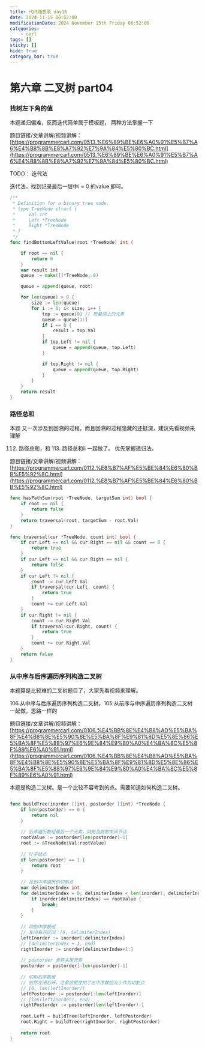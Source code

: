 ```yaml
---
title: 代码随想录 day16
date: 2024-11-15 00:52:00
modificationDate: 2024 November 15th Friday 00:52:00
categories: 
	- carl
tags: []
sticky: []
hide: true
category_bar: true
---
```



# 第六章 二叉树 part04

### 找树左下角的值

本题递归偏难，反而迭代简单属于模板题， 两种方法掌握一下

题目链接/文章讲解/视频讲解：[https://programmercarl.com/0513.%E6%89%BE%E6%A0%91%E5%B7%A6%E4%B8%8B%E8%A7%92%E7%9A%84%E5%80%BC.html](https://programmercarl.com/0513.%E6%89%BE%E6%A0%91%E5%B7%A6%E4%B8%8B%E8%A7%92%E7%9A%84%E5%80%BC.html)

TODO： 迭代法

迭代法，找到记录最后一层中i = 0 的value 即可。

```go
/**
 * Definition for a binary tree node.
 * type TreeNode struct {
 *     Val int
 *     Left *TreeNode
 *     Right *TreeNode
 * }
 */
func findBottomLeftValue(root *TreeNode) int {

    if root == nil {
        return 0
    }
    var result int
    queue := make([]*TreeNode, 0)

    queue = append(queue, root)

    for len(queue) > 0 {
        size := len(queue)
        for i := 0; i< size; i++ {
            top := queue[0] // 取最顶上的元素
            queue = queue[1:]
            if i == 0 {
                result = top.Val
            }
            if top.Left != nil {
                queue = append(queue, top.Left)
            }

            if top.Right != nil {
                queue = append(queue, top.Right)
            }
        }
    }
    return result
}


```

### 路径总和           

本题 又一次涉及到回溯的过程，而且回溯的过程隐藏的还挺深，建议先看视频来理解

112. 路径总和，和 113. 路径总和ii 一起做了。 优先掌握递归法。

题目链接/文章讲解/视频讲解：[https://programmercarl.com/0112.%E8%B7%AF%E5%BE%84%E6%80%BB%E5%92%8C.html](https://programmercarl.com/0112.%E8%B7%AF%E5%BE%84%E6%80%BB%E5%92%8C.html)

```go
func hasPathSum(root *TreeNode, targetSum int) bool {
    if root == nil {
        return false
    }
    return traversal(root, targetSum - root.Val)
}

func traversal(cur *TreeNode, count int) bool {
    if cur.Left == nil && cur.Right == nil && count == 0 {
        return true
    }
    if cur.Left == nil && cur.Right == nil {
        return false
    }
    if cur.Left != nil {
        count -= cur.Left.Val
        if traversal(cur.Left, count) {
            return true
        }
        count += cur.Left.Val
    }
    if cur.Right != nil {
        count -= cur.Right.Val
        if traversal(cur.Right, count) {
            return true
        }
        count += cur.Right.Val
    }
    return false
}

```

### 从中序与后序遍历序列构造二叉树

本题算是比较难的二叉树题目了，大家先看视频来理解。

106.从中序与后序遍历序列构造二叉树，105.从前序与中序遍历序列构造二叉树 一起做，思路一样的

题目链接/文章讲解/视频讲解：[https://programmercarl.com/0106.%E4%BB%8E%E4%B8%AD%E5%BA%8F%E4%B8%8E%E5%90%8E%E5%BA%8F%E9%81%8D%E5%8E%86%E5%BA%8F%E5%88%97%E6%9E%84%E9%80%A0%E4%BA%8C%E5%8F%89%E6%A0%91.html](https://programmercarl.com/0106.%E4%BB%8E%E4%B8%AD%E5%BA%8F%E4%B8%8E%E5%90%8E%E5%BA%8F%E9%81%8D%E5%8E%86%E5%BA%8F%E5%88%97%E6%9E%84%E9%80%A0%E4%BA%8C%E5%8F%89%E6%A0%91.html)

本题是构造二叉树。是一个比较不容考到的点。需要知道如何构造二叉树。



```go

func buildTree(inorder []int, postorder []int) *TreeNode {
    if len(postorder) == 0 {
        return nil
    }
    
    // 后序遍历数组最后一个元素，就是当前的中间节点
    rootValue := postorder[len(postorder)-1]
    root := &TreeNode{Val:rootValue}
    
    // 叶子结点
    if len(postorder) == 1 {
        return root
    }
    
    // 找到中序遍历的切割点
    var delimiterIndex int
    for delimiterIndex = 0; delimiterIndex < len(inorder); delimiterIndex++ {
        if inorder[delimiterIndex] == rootValue {
            break;
        }
    }
    
    // 切割中序数组
    // 左闭右开区间：[0, delimiterIndex)
    leftInorder := inorder[:delimiterIndex]
    // [delimiterIndex + 1, end)
    rightInorder := inorder[delimiterIndex+1:]
    
    // postorder 舍弃末尾元素
    postorder = postorder[:len(postorder)-1]
    
    // 切割后序数组
    // 依然左闭右开，注意这里使用了左中序数组大小作为切割点
    // [0, len(leftInorder))
    leftPostorder := postorder[:len(leftInorder)]
    // [len(leftInorder), end)
    rightPostorder := postorder[len(leftInorder):]
    
    root.Left = buildTree(leftInorder, leftPostorder)
    root.Right = buildTree(rightInorder, rightPostorder)
    
    return root
}

```


